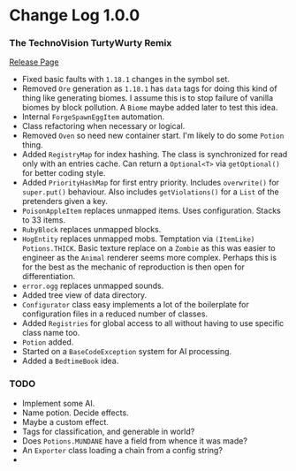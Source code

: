 # Change Log 1.0.0
### The TechnoVision TurtyWurty Remix

[Release Page](https://github.com/jackokring/ExactFeather396/releases)

* Fixed basic faults with `1.18.1` changes in the symbol set.
* Removed `Ore` generation as `1.18.1` has `data` tags for doing this kind of thing like generating biomes. I assume this is to stop failure of vanilla biomes by block pollution. A `Biome` maybe added later to test this idea.
* Internal `ForgeSpawnEggItem` automation.
* Class refactoring when necessary or logical.
* Removed `Oven` so need new container start. I'm likely to do some `Potion` thing.
* Added `RegistryMap` for index hashing. The class is synchronized for read only with an entries cache. Can return a `Optional<T>` via `getOptional()` for better coding style.
* Added `PriorityHashMap` for first entry priority. Includes `overwrite()` for `super.put()` behaviour. Also includes `getViolations()` for a `List` of the pretenders given a key.
* `PoisonAppleItem` replaces unmapped items. Uses configuration. Stacks to 33 items.
* `RubyBlock` replaces unmapped blocks.
* `HogEntity` replaces unmapped mobs. Temptation via `(ItemLike) Potions.THICK`. Basic texture replace on a `Zombie` as this was easier to engineer as the `Animal` renderer seems more complex. Perhaps this is for the best as the mechanic of reproduction is then open for differentiation.
* `error.ogg` replaces unmapped sounds.
* Added tree view of data directory.
* `Configurator` class easy implements a lot of the boilerplate for configuration files in a reduced number of classes.
* Added `Registries` for global access to all without having to use specific class name too.
* `Potion` added.
* Started on a `BaseCodeException` system for AI processing.
* Added a `BedtimeBook` idea.

### TODO
* Implement some AI.
* Name potion. Decide effects.
* Maybe a custom effect.
* Tags for classification, and generable in world?
* Does `Potions.MUNDANE` have a field from whence it was made?
* An `Exporter` class loading a chain from a config string?
* 